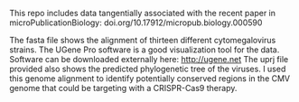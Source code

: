 This repo includes data tangentially associated with the recent paper in microPublicationBiology: doi.org/10.17912/micropub.biology.000590

The fasta file shows the alignment of thirteen different cytomegalovirus strains. The UGene Pro software is a good visualization tool for the data. Software can be downloaded externally here: http://ugene.net
The uprj file provided also shows the predicted phylogenetic tree of the viruses. 
I used this genome alignment to identify potentially conserved regions in the CMV genome that could be targeting with a CRISPR-Cas9 therapy. 
